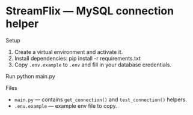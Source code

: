 # StreamFlix — MySQL connection helper

Setup
1. Create a virtual environment and activate it.
2. Install dependencies: pip install -r requirements.txt
3. Copy `.env.example` to `.env` and fill in your database credentials.

Run
python main.py

Files
- `main.py` — contains `get_connection()` and `test_connection()` helpers.
- `.env.example` — example env file to copy.
